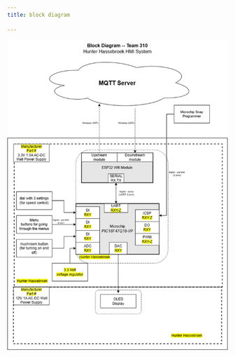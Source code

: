 ```yaml
---
title: block diagram

---
```

![block diagram](https://github.com/KhakiSaturday/KhakiSaturday.github.io/blob/main/block%20diagram%20real.png)


